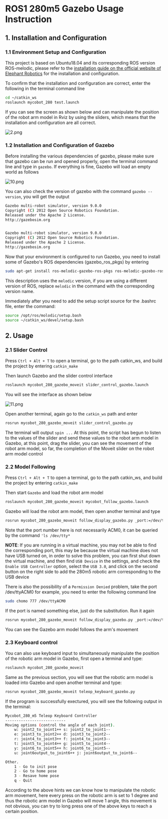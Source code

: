 # ROS1 280m5 Gazebo Usage Instruction

## 1. Installation and Configuration

### 1.1 Environment Setup and Configuration

This project is based on Ubuntu18.04 and its corresponding ROS version ROS-melodic, please refer to the [installation guide on the official website of Elephant Robotics](https://docs.elephantrobotics.com/docs/mycobot-m5-en/12-ApplicationBaseROS/12.1-ROS1/12.1.2-EnvironmentBuilding.html) for the installation and configuration.

To confirm that the installation and configuration are correct, enter the following in the terminal command line

```bash
cd ~/catkin_ws
roslaunch mycobot_280 test.launch
```

If you can see the screen as shown below and can manipulate the position of the robot arm model in Rviz by using the sliders, which means that the installation and configuration are all correct.

![2.png](C:\Users\12174\Desktop\mycobot_280_m5\image\2.png)

### 1.2 Installation and Configuration of Gazebo

Before installing the various dependencies of gazebo, please make sure that gazebo can be run and opened properly, open the terminal command line and type in `gazebo`. If everything is fine, Gazebo will load an empty world as follows

<img src="file:///C:/Users/12174/Desktop/mycobot_280_m5/image/10.png" title="" alt="10.png" data-align="center">

You can also check the version of gazebo with the command `gazebo --version`, you will get the output

```bash
Gazebo multi-robot simulator, version 9.0.0
Copyright (C) 2012 Open Source Robotics Foundation.
Released under the Apache 2 License.
http://gazebosim.org


Gazebo multi-robot simulator, version 9.0.0
Copyright (C) 2012 Open Source Robotics Foundation.
Released under the Apache 2 License.
http://gazebosim.org
```

Now that your environment is configured to run Gazebo, you need to install some of Gazebo's ROS dependencies (gazebo_ros_pkgs) by entering

```bash
sudo apt-get install ros-melodic-gazebo-ros-pkgs ros-melodic-gazebo-ros-control
```

This description uses the `melodic` version, if you are using a different version of ROS, replace `melodic` in the command with the corresponding version name.

Immediately after you need to add the setup script source for the .bashrc file, enter the command:

```bash
source /opt/ros/molodic/setup.bash
source ~/catkin_ws/devel/setup.bash
```

## 2. Usage

### 2.1 Slider Control

Press `Ctrl + Alt + T` to open a terminal, go to the path catkin_ws, and build the project by entering `catkin_make`

Then launch Gazebo and the slider control interface

```bash
roslaunch mycobot_280_gazebo_moveit slider_control_gazebo.launch
```

You will see the interface as shown below

![11.png](C:\Users\12174\Desktop\mycobot_280_m5\image\11.png)

Open another terminal, again go to the `catkin_ws` path and enter

```bash
rosrun mycobot_280_gazebo_moveit slider_control_gazebo.py 
```

The terminal will output `spin ...` At this point, the script has begun to listen to the values of the slider and send these values to the robot arm model in Gazebo, at this point, drag the slider, you can see the movement of the robot arm model, so far, the completion of the Moveit slider on the robot arm model control

### 2.2 Model Following

Press `Ctrl + Alt + T` to open a terminal, go to the path catkin_ws, and build the project by entering `catkin_make`

Then start `Gazebo` and load the robot arm model

```bash
roslaunch mycobot_280_gazebo_moveit mycobot_follow_gazebo.launch
```

Gazebo will load the robot arm model, then open another terminal and type

```bash
rosrun mycobot_280_gazebo_moveit follow_display_gazebo.py _port:=/dev/ttyACM0 _baud:=115200
```

Note that the port number here is not necessarily ACM0, it can be queried by the command `'ls /dev/tty*`

**NOTE**: If you are running in a virtual machine, you may not be able to find the corresponding port, this may be because the virtual machine does not have USB turned on, in order to solve this problem, you can first shut down the virtual machine, and then find `USB Device` in the settings, and check the `Enable USB Controller` option, select the `USB 3.0`, and click on the second button on the right side to add the 280m5 robotic arm corresponding to the USB device

There is also the possibility of a `Permission Denied` problem, take the port /dev/ttyACM0 for example, you need to enter the following command line

```bash
sudo chomo 777 /dev/ttyACM0
```

If the port is named something else, just do the substitution. Run it again

```bash
rosrun mycobot_280_gazebo_moveit follow_display_gazebo.py _port:=/dev/ttyACM0 _baud:=115200
```

You can see the Gazebo arm model follows the arm's movement

### 2.3 Keyboard control

You can also use keyboard input to simultaneously manipulate the position of the robotic arm model in Gazebo, first open a terminal and type:

```bash
roslaunch mycobot_280_gazebo_moveit 
```

Same as the previous section, you will see that the robotic arm model is loaded into Gazebo and open another terminal and type:

```bash
rosrun mycobot_280_gazebo_moveit teleop_keyboard_gazebo.py
```

If the program is successfully exectured, you will see the following output in the terminal:

```bash
Mycobot_280_m5 Teleop Keyboard Controller
---------------------------
Movimg options (control the angle of each joint).
    w: joint2_to_joint1++ s: joint2_to_joint1--
    e: joint3_to_joint2++ d: joint3_to_joint2--
    r: joint4_to_joint3++ f: joint4_to_joint3--
    t: joint5_to_joint4++ g: joint5_to_joint4--
    y: joint6_to_joint5++ h: joint6_to_joint5--
    u: joint6output_to_joint6++ j: joint6output_to_joint6--

Other.
    1 - Go to init pose
    2 - Go to home pose
    3 - Resave home pose
    q - Quit
```

According to the above hints we can know how to manipulate the robotic arm movement, here every press on the robotic arm is set to 1 degree and thus the robotic arm model in Gazebo will move 1 angle, this movement is not obvious, you can try to long press one of the above keys to reach a certain position.
